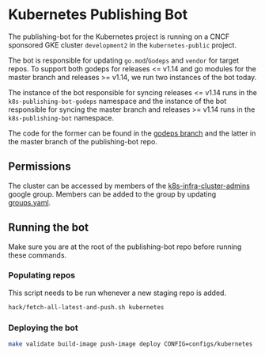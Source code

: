 # Kubernetes Publishing Bot

The publishing-bot for the Kubernetes project is running on a CNCF sponsored
GKE cluster `development2` in the `kubernetes-public` project.

The bot is responsible for updating `go.mod`/`Godeps` and `vendor` for target repos.
To support both godeps for releases <= v1.14 and go modules for the master branch
and releases >= v1.14, we run two instances of the bot today.

The instance of the bot responsible for syncing releases <= v1.14 runs in the
`k8s-publishing-bot-godeps` namespace and the instance of the bot responsible
for syncing the master branch and releases >= v1.14 runs in the ` k8s-publishing-bot`
namespace.

The code for the former can be found in the [godeps branch] and the latter in the master
branch of the publishing-bot repo.

## Permissions

The cluster can be accessed by members of the [k8s-infra-cluster-admins]
google group. Members can be added to the group by updating [groups.yaml].

## Running the bot

Make sure you are at the root of the publishing-bot repo before running these commands.

### Populating repos

This script needs to be run whenever a new staging repo is added.

```sh
hack/fetch-all-latest-and-push.sh kubernetes
```

### Deploying the bot

```sh
make validate build-image push-image deploy CONFIG=configs/kubernetes
```

[godeps branch]: https://github.com/kubernetes/publishing-bot/tree/godeps
[k8s-infra-cluster-admins]: https://groups.google.com/forum/#!forum/k8s-infra-cluster-admins
[groups.yaml]: https://git.k8s.io/k8s.io/groups/groups.yaml
